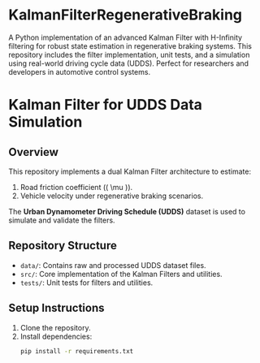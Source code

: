 # KalmanFilterRegenerativeBraking
A Python implementation of an advanced Kalman Filter with H-Infinity filtering for robust state estimation in regenerative braking systems. This repository includes the filter implementation, unit tests, and a simulation using real-world driving cycle data (UDDS). Perfect for researchers and developers in automotive control systems.

# Kalman Filter for UDDS Data Simulation

## Overview
This repository implements a dual Kalman Filter architecture to estimate:
1. Road friction coefficient (\( \mu \)).
2. Vehicle velocity under regenerative braking scenarios.

The **Urban Dynamometer Driving Schedule (UDDS)** dataset is used to simulate and validate the filters.

## Repository Structure
- `data/`: Contains raw and processed UDDS dataset files.
- `src/`: Core implementation of the Kalman Filters and utilities.
- `tests/`: Unit tests for filters and utilities.

## Setup Instructions
1. Clone the repository.
2. Install dependencies:
   ```bash
   pip install -r requirements.txt
